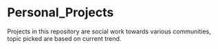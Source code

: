 # Personal_Projects
Projects in this repository are social work towards various communities, topic picked are based on current trend.

